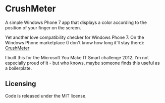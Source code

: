 # CrushMeter

A simple Windows Phone 7 app that displays a color according to the position of
your finger on the screen.

Yet another love compatibility checker for Windows Phone 7. On the Windows Phone
marketplace (I don't know how long it'll stay there):
[CrushMeter](http://www.windowsphone.com/en-us/store/app/crushmeter/dabc1035-4285-4e92-9549-6c8e3fce3312)

I built this for the Microsoft You Make IT Smart challenge 2012. I'm not
especially proud of it - but who knows, maybe someone finds this useful as a
boilerplate.

## Licensing

Code is released under the MIT license.
